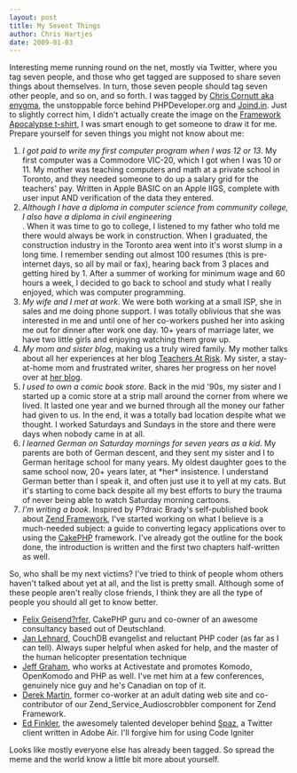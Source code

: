 ```yaml
--- 
layout: post
title: My Sevent Things
author: Chris Hartjes
date: 2009-01-03
---
```

<p>Interesting meme running round on the net, mostly via Twitter, where you tag seven people, and those who get tagged are supposed to share seven things about themselves.  In turn, those seven people should tag seven other people, and so on, and so forth.  I was tagged by <a href="http://blog.phpdeveloper.org/?p=113">Chris Cornutt aka enygma</a>, the unstoppable force behind PHPDeveloper.org and <a href="http://joind.in">Joind.in</a>.  Just to slightly correct him, I didn't actually create the image on the <a href="http://www.printfection.com/atthekeyboard">Framework Apocalypse t-shirt</a>, I was smart enough to get someone to draw it for me.  Prepare yourself for seven things you might not know about me:
</p>
<ol>
<li><i>I got paid to write my first computer program when I was 12 or 13</i>.  My first computer was a Commodore VIC-20, which I got when I was 10 or 11.  My mother was teaching computers and math at a private school in Toronto, and they needed someone to do up a salary grid for the teachers' pay.  Written in Apple BASIC on an Apple IIGS, complete with user input AND verification of the data they entered.</li>
<li><i>Although I have a diploma in computer science from community college, I also have a diploma in civil engineering</i></li>.  When it was time to go to college, I listened to my father who told me there would always be work in construction.  When I graduated, the construction industry in the Toronto area went into it's worst slump in a long time.  I remember sending out almost 100 resumes (this is pre-internet days, so all by mail or fax), hearing back from 3 places and getting hired by 1.  After a summer of working for minimum wage and 60 hours a week, I decided to go back to school and study what I really enjoyed, which was computer programming.
<li><i>My wife and I met at work</i>.  We were both working at a small ISP, she in sales and me doing phone support.  I was totally oblivious that she was interested in me and until one of her co-workers pushed her into asking me out for dinner after work one day.  10+ years of marriage later, we have two little girls and enjoying watching them grow up.</li>
<li><i>My mom and sister blog</i>, making us a truly wired family.  My mother talks about all her experiences at her blog <a href="http://www.teachersatrisk.com">Teachers At Risk</a>.  My sister, a stay-at-home mom and frustrated writer, shares her progress on her novel over at <a href="http://www.lisahartjes.com">her blog</a>.</li>
<li><i>I used to own a comic book store</i>.  Back in the mid '90s, my sister and I started up a comic store at a strip mall around the corner from where we lived.  It lasted one year and we burned through all the money our father had given to us.  In the end, it was a totally bad location despite what we thought.  I worked Saturdays and Sundays in the store and there were days when nobody came in at all.</li>
<li><i>I learned German on Saturday mornings for seven years as a kid</i>.  My parents are both of German descent, and they sent my sister and I to German heritage school for many years.  My oldest daughter goes to the same school now, 20+ years later, at *her* insistence.  I understand German better than I speak it, and often just use it to yell at my cats.  But it's starting to come back despite all my best efforts to bury the trauma of never being able to watch Saturday morning cartoons.</li>
<li><i>I'm writing a book</i>.  Inspired by P?draic Brady's self-published book about <a href="http://http://www.survivethedeepend.com/">Zend Framework</a>, I've started working on what I believe is a much-needed subject:  a guide to converting legacy applications over to using the <a href="http://cakephp.org">CakePHP</a> framework.  I've already got the outline for the book done, the introduction is written and the first two chapters half-written as well.</li>
</ol>
<p>
So, who shall be my next victims?  I've tried to think of people whom others haven't talked about yet at all, and the list is pretty small. Although some of these people aren't really close friends, I think they are all the type of people you should all get to know better.
<ul>
<li><a href="http://debuggable.com">Felix Geisend?rfer</a>, CakePHP guru and co-owner of an awesome consultancy based out of Deutschland.</li>
<li><a href="http://jan.prima.de/">Jan Lehnard</a>, CouchDB evangelist and reluctant PHP coder (as far as I can tell).  Always super helpful when asked for help, and the master of the human helicopter presentation technique</li>
<li><a href="http://www.openkomodo.com/blogs/jeffg">Jeff Graham</a>, who works at Activestate and promotes Komodo, OpenKomodo and PHP as well.  I've met him at a few conferences, genuinely nice guy and he's Canadian on top of it.</li>
<li><a href="http://blog.derekmartin.ca">Derek Martin</a>, former co-worker at an adult dating web site and co-contributor of our Zend_Service_Audioscrobbler component for Zend Framework.</li>
<li><a href="http://funkatron.com">Ed Finkler</a>, the awesomely talented developer behind <a href="http://funkatron.com/spaz">Spaz</a>, a Twitter client written in Adobe Air.  I'll forgive him for using Code Igniter</li>
</ul>
</p>
<p>
Looks like mostly everyone else has already been tagged.  So spread the meme and the world know a little bit more about yourself.
</p>
